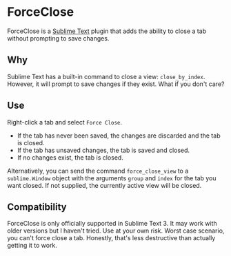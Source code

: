 # ForceClose

ForceClose is a [Sublime Text][] plugin that adds the ability to close a tab without prompting to save changes.

[Sublime Text]: http://www.sublimetext.com

## Why

Sublime Text has a built-in command to close a view: `close_by_index`. However, it will prompt to save changes if they exist. What if you don't care?

## Use

Right-click a tab and select `Force Close`.

- If the tab has never been saved, the changes are discarded and the tab is closed.
- If the tab has unsaved changes, the tab is saved and closed.
- If no changes exist, the tab is closed.

Alternatively, you can send the command `force_close_view` to a `sublime.Window` object with the arguments `group` and `index` for the tab you want closed. If not supplied, the currently active view will be closed.

## Compatibility

ForceClose is only officially supported in Sublime Text 3. It may work with older versions but I haven't tried. Use at your own risk. Worst case scenario, you can't force close a tab. Honestly, that's less destructive than actually getting it to work.
